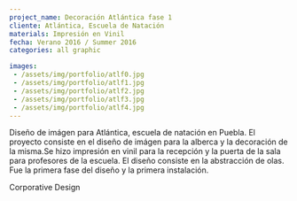 ```yaml
---
project_name: Decoración Atlántica fase 1
cliente: Atlántica, Escuela de Natación
materials: Impresión en Vinil
fecha: Verano 2016 / Summer 2016
categories: all graphic

images:
 - /assets/img/portfolio/atlf0.jpg
 - /assets/img/portfolio/atlf1.jpg
 - /assets/img/portfolio/atlf2.jpg
 - /assets/img/portfolio/atlf3.jpg
 - /assets/img/portfolio/atlf4.jpg
---
```

Diseño de imágen para Atlántica, escuela de natación en Puebla. El proyecto consiste en el diseño de imágen para la alberca y la decoración de la misma.Se hizo impresión en vinil para la recepción y la puerta de la sala para profesores de la escuela. El diseño consiste en la abstracción de olas. Fue la primera fase del diseño y la primera instalación.


Corporative Design
